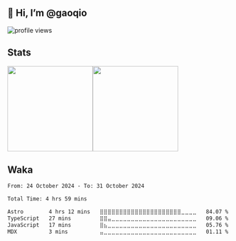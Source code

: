 ## 👋 Hi, I’m @gaoqio

![profile views](https://komarev.com/ghpvc/?username=gaoqio&style=for-the-badge)

## Stats

<div style="display: flex;" align="center">
    <img src="https://github-readme-stats.vercel.app/api?username=gaoqio&layout=compact&count_private=true&show_icons=true&theme=github_dark&hide_border=true" style="height: 192px;"/>
    <img src="https://github-readme-stats.vercel.app/api/top-langs?username=gaoqio&layout=compact&count_private=true&theme=github_dark&hide_border=true&langs_count=8" style="height: 192px;" />
</div>

## Waka

<!--START_SECTION:waka-->

```txt
From: 24 October 2024 - To: 31 October 2024

Total Time: 4 hrs 59 mins

Astro        4 hrs 12 mins   ⣿⣿⣿⣿⣿⣿⣿⣿⣿⣿⣿⣿⣿⣿⣿⣿⣿⣿⣿⣿⣿⣀⣀⣀⣀   84.07 %
TypeScript   27 mins         ⣿⣿⣤⣀⣀⣀⣀⣀⣀⣀⣀⣀⣀⣀⣀⣀⣀⣀⣀⣀⣀⣀⣀⣀⣀   09.06 %
JavaScript   17 mins         ⣿⣦⣀⣀⣀⣀⣀⣀⣀⣀⣀⣀⣀⣀⣀⣀⣀⣀⣀⣀⣀⣀⣀⣀⣀   05.76 %
MDX          3 mins          ⣤⣀⣀⣀⣀⣀⣀⣀⣀⣀⣀⣀⣀⣀⣀⣀⣀⣀⣀⣀⣀⣀⣀⣀⣀   01.11 %
```

<!--END_SECTION:waka-->